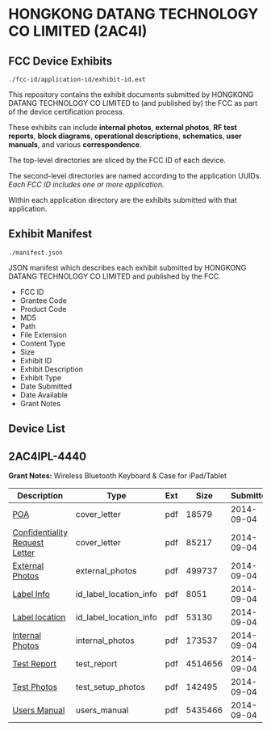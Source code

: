 # HONGKONG DATANG TECHNOLOGY CO LIMITED (2AC4I)
## FCC Device Exhibits

```
./fcc-id/application-id/exhibit-id.ext
```

This repository contains the exhibit documents submitted by HONGKONG DATANG TECHNOLOGY CO LIMITED to (and published by) the FCC as part of the device certification process.

These exhibits can include **internal photos**, **external photos**, **RF test reports**, **block diagrams**, **operational descriptions**, **schematics**, **user manuals**, and various **correspondence**.

The top-level directories are sliced by the FCC ID of each device.

The second-level directories are named according to the application UUIDs. *Each FCC ID includes one or more application.*

Within each application directory are the exhibits submitted with that application. 

## Exhibit Manifest

```
./manifest.json
```

JSON manifest which describes each exhibit submitted by HONGKONG DATANG TECHNOLOGY CO LIMITED and published by the FCC.

- FCC ID
- Grantee Code
- Product Code
- MD5
- Path
- File Extension
- Content Type
- Size
- Exhibit ID
- Exhibit Description
- Exhibit Type
- Date Submitted
- Date Available
- Grant Notes

## Device List
## 2AC4IPL-4440
**Grant Notes:** Wireless Bluetooth Keyboard & Case for iPad/Tablet

| Description | Type | Ext | Size | Submitted | Available |
| ----------- | ---- | --- | ---- | --------- | --------- |
| [POA](2AC4IPL-4440/5c8e17c908b61a12fe94018b13486535/2377837.pdf) | cover_letter | pdf | 18579 | 2014-09-04 | 2014-09-04 |
| [Confidentiality Request Letter](2AC4IPL-4440/5c8e17c908b61a12fe94018b13486535/2377838.pdf) | cover_letter | pdf | 85217 | 2014-09-04 | 2014-09-04 |
| [External Photos](2AC4IPL-4440/5c8e17c908b61a12fe94018b13486535/2377839.pdf) | external_photos | pdf | 499737 | 2014-09-04 | 2014-09-04 |
| [Label Info](2AC4IPL-4440/5c8e17c908b61a12fe94018b13486535/2377840.pdf) | id_label_location_info | pdf | 8051 | 2014-09-04 | 2014-09-04 |
| [Label location](2AC4IPL-4440/5c8e17c908b61a12fe94018b13486535/2377842.pdf) | id_label_location_info | pdf | 53130 | 2014-09-04 | 2014-09-04 |
| [Internal Photos](2AC4IPL-4440/5c8e17c908b61a12fe94018b13486535/2377841.pdf) | internal_photos | pdf | 173537 | 2014-09-04 | 2014-09-04 |
| [Test Report](2AC4IPL-4440/5c8e17c908b61a12fe94018b13486535/2377844.pdf) | test_report | pdf | 4514656 | 2014-09-04 | 2014-09-04 |
| [Test Photos](2AC4IPL-4440/5c8e17c908b61a12fe94018b13486535/2377843.pdf) | test_setup_photos | pdf | 142495 | 2014-09-04 | 2014-09-04 |
| [Users Manual](2AC4IPL-4440/5c8e17c908b61a12fe94018b13486535/2377845.pdf) | users_manual | pdf | 5435466 | 2014-09-04 | 2014-09-04 |
